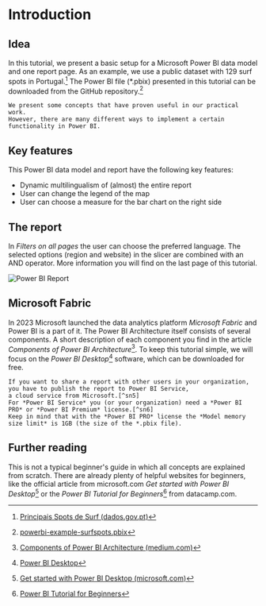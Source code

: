 # Introduction


## Idea

In this tutorial, we present a basic setup for a Microsoft Power BI data model and one report page. 
As an example, we use a public dataset with 129 surf spots in Portugal.[^sn1] 
The Power BI file (*.pbix) presented in this tutorial can be downloaded from the GitHub repository.[^sn2]


[^sn1]: [Principais Spots de Surf (dados.gov.pt)](https://dados.gov.pt/pt/datasets/principais-spots-de-surf-3/) 


[^sn2]: [powerbi-example-surfspots.pbix](https://github.com/t4d-gmbh/powerbi-example-surfspots/raw/main/powerbi-example-surfspots.pbix)


```{note}
We present some concepts that have proven useful in our practical work. 
However, there are many different ways to implement a certain functionality in Power BI. 
```


## Key features

This Power BI data model and report have the following key features:

 - Dynamic multilingualism of (almost) the entire report
 - User can change the legend of the map
 - User can choose a measure for the bar chart on the right side

 
## The report

In *Filters on all pages* the user can choose the preferred language. 
The selected options (region and website) in the slicer are combined with an AND operator. 
More information you will find on the last page of this tutorial.

![Power BI Report](figures/powerbi-example-report.png)


## Microsoft Fabric
In 2023 Microsoft launched the data analytics platform *Microsoft Fabric* and Power BI is a part of it. 
The Power BI Architecture itself consists of several components. A short description of each component you find in the article
*Components of Power BI Architecture*[^sn3].
To keep this tutorial simple, we will focus on the *Power BI Desktop*[^sn4] software, which can be downloaded for free. 

```{note}
If you want to share a report with other users in your organization, you have to publish the report to Power BI Service, 
a cloud service from Microsoft.[^sn5]
For *Power BI Service* you (or your organization) need a *Power BI PRO* or *Power BI Premium* license.[^sn6]
Keep in mind that with the *Power BI PRO* license the *Model memory size limit* is 1GB (the size of the *.pbix file).
```


[^sn3]: [Components of Power BI Architecture (medium.com)](https://medium.com/@theknowledgeacademy/components-of-power-bi-architecture-d12dd18acf41)

[^sn4]: [Power BI Desktop](https://powerbi.microsoft.com/en-us/desktop/)

[^sn5]: [What is the Power BI service?](https://learn.microsoft.com/en-us/power-bi/fundamentals/power-bi-service-overview)

[^sn6]: [Power BI pricing](https://powerbi.microsoft.com/en-us/pricing/)


## Further reading


This is not a typical beginner's guide in which all concepts are explained from scratch. There are already plenty of helpful websites for beginners, like the 
official article from microsoft.com *Get started with Power BI Desktop*[^sn7] or the *Power BI Tutorial for Beginners*[^sn8] from datacamp.com.

 
[^sn7]: [Get started with Power BI Desktop (microsoft.com)](https://learn.microsoft.com/en-us/power-bi/fundamentals/desktop-getting-started)
 
[^sn8]: [Power BI Tutorial for Beginners](https://www.datacamp.com/tutorial/tutorial-power-bi-for-beginners)



